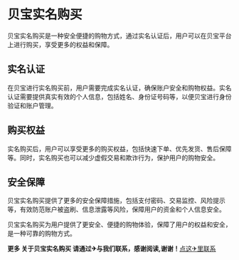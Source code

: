 # 贝宝实名购买

贝宝实名购买是一种安全便捷的购物方式，通过实名认证后，用户可以在贝宝平台上进行购买，享受更多的权益和保障。

## 实名认证

在贝宝进行实名购买前，用户需要完成实名认证，确保账户安全和购物权益。实名认证需要提供真实有效的个人信息，包括姓名、身份证号码等，以便贝宝进行身份验证和账户管理。

## 购买权益

实名购买后，用户可以享受更多的购买权益，包括快速下单、优先发货、售后保障等。同时，实名购买也可以减少虚假交易和欺诈行为，保护用户的购物安全。

## 安全保障

贝宝实名购买提供了更多的安全保障措施，包括支付密码、交易监控、风险提示等，有效防范账户被盗刷、信息泄露等风险，保障用户的资金和个人信息安全。

贝宝实名购买为用户提供了更安全、便捷的购物体验，保障了用户的权益和安全，是一种可靠的购物方式。

**更多 关于贝宝实名购买 请通过✈与我们联系，感谢阅读,谢谢！**[点这✈里联系](https://ww.k02.cc)